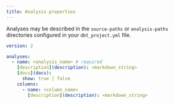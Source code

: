 ```yaml
---
title: Analysis properties
---
```


Analyses may be described in the `source-paths` or `analysis-paths` directories configured in your `dbt_project.yml` file.

```yml
version: 2

analyses:
  - name: <analysis_name> # required
    [description](description): <markdown_string>
    [docs](docs):
      show: true | false
    columns:
      - name: <column_name>
        [description](description): <markdown_string>

```
